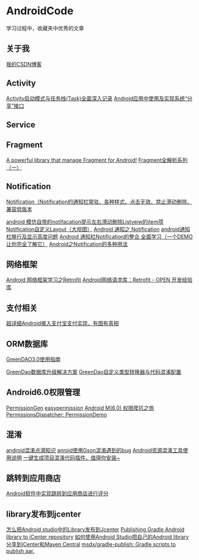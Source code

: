 # AndroidCode
学习过程中，收藏夹中优秀的文章

## 关于我

<a href="http://blog.csdn.net/wangkeke1860">我的CSDN博客</a>


## Activity

<a href="http://blog.csdn.net/javazejian/article/details/52072131">Activity启动模式与任务栈(Task)全面深入记录</a>
<a href="http://blog.csdn.net/xyz_lmn/article/details/16856843">Android应用中使用及实现系统“分享”接口</a>



## Service


## Fragment

<a href="https://github.com/YoKeyword/Fragmentation">A powerful library that manage Fragment for Android!</a>
<a href="http://www.jianshu.com/p/d9143a92ad94">Fragment全解析系列（一）</a>


## Notification

<a href="http://www.th7.cn/Program/Android/201605/856190.shtml">Notification（Notification的通知栏常驻、各种样式、点击无效、禁止滑动删除、兼容低版本</a>

<a href="http://blog.csdn.net/csh159/article/details/8208525">android 模仿自带的notifacation提示左右滑动删除Listveiw的item项</a>
<a href="http://blog.csdn.net/Lambert_A/article/details/50821331">Notification自定义Layout（大视图）</a>
<a href="http://www.cnblogs.com/bluestorm/p/3746161.html">Android 通知之 Notification</a>
<a href="http://bbs.csdn.net/topics/390458699">android通知栏换行及显示高度问题</a>
<a href="http://blog.csdn.net/vipzjyno1/article/details/25248021">Android 通知栏Notification的整合 全面学习（一个DEMO让你完全了解它）</a>
<a href="http://blog.csdn.net/loongggdroid/article/details/17616509">Android之Notification的多种用法</a>


## 网络框架


<a href="http://www.bkjia.com/Androidjc/995850.html">Android 网络框架学习之Retrofit</a>
<a href="http://www.open-open.com/lib/view/open1435381942341.html">Android网络请求库：Retrofit - OPEN 开发经验库</a>

## 支付相关

<a href="http://www.jianshu.com/p/2aa2e8748476">超详细Android接入支付宝支付实现，有图有真相</a>


## ORM数据库
<a href="http://blog.csdn.net/u012702547/article/details/52226163">GreenDAO3.0使用指南</a>

<a href="http://blog.csdn.net/growth58/article/details/50453038">GreenDao数据库升级解决方案</a>
<a href="http://blog.csdn.net/sbsujjbcy/article/details/48175911">GreenDao自定义类型转换器与代码混淆配置</a>

## Android6.0权限管理

<a href="https://github.com/lovedise/PermissionGen">PermissionGen</a>
<a href="https://github.com/baiiu/easypermissions/blob/master/README-cn.md">easypermission</a>
<a href="http://www.open-open.com/lib/view/open1445671646351.html">Android M(6.0) 权限爬坑之旅</a>
<a href="https://github.com/hotchemi/PermissionsDispatcher">PermissionsDispatcher: </a>
<a href="https://github.com/CankingApp/PermissionDemo">PermissionDemo</a>


## 混淆

<a href="http://blog.csdn.net/caiwenfeng_for_23/article/details/42438529">android混淆点滴知识</a>
<a href="http://blog.sina.com.cn/s/blog_4e1e357d0101ednf.html">anroid使用Gson混淆遇到的bug</a>
<a href="https://github.com/shwenzhang/AndResGuard/blob/master/README.zh-cn.md">Android资源混淆工具使用说明</a>
<a href="https://github.com/zhonghanwen/AndroidProguardPlugin">一键生成项目混淆代码插件，值得你安装~</a>

## 跳转到应用商店

<a href="http://jingyan.baidu.com/article/f3ad7d0f01a66f09c2345b10.html">Android软件中实现跳转到应用商店进行评分</a>


## library发布到jcenter

<a href="http://www.myexception.cn/android/1976318.html">怎么把Android studio中的Library发布到Jcenter</a>
<a href="https://www.virag.si/2015/01/publishing-gradle-android-library-to-jcenter/">Publishing Gradle Android library to jCenter repository</a>
<a href="http://www.jcodecraeer.com/a/anzhuokaifa/androidkaifa/2015/0623/3097.html">如何使用Android Studio把自己的Android library分享到jCenter和Maven Central</a>
<a href="https://github.com/msdx/gradle-publish">msdx/gradle-publish: Gradle scripts to publish aar.</a>








